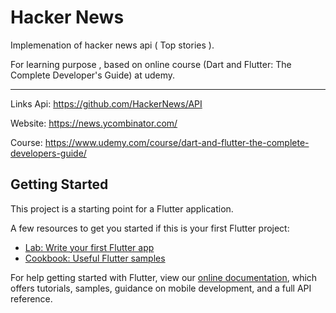 # Hacker News

Implemenation of hacker news api ( Top stories ).

For learning purpose , based on online course (Dart and Flutter: The Complete Developer's Guide) at udemy.
_____________________________
Links
Api: https://github.com/HackerNews/API

Website: https://news.ycombinator.com/

Course: https://www.udemy.com/course/dart-and-flutter-the-complete-developers-guide/


## Getting Started

This project is a starting point for a Flutter application.

A few resources to get you started if this is your first Flutter project:

- [Lab: Write your first Flutter app](https://flutter.dev/docs/get-started/codelab)
- [Cookbook: Useful Flutter samples](https://flutter.dev/docs/cookbook)

For help getting started with Flutter, view our 
[online documentation](https://flutter.dev/docs), which offers tutorials, 
samples, guidance on mobile development, and a full API reference.
